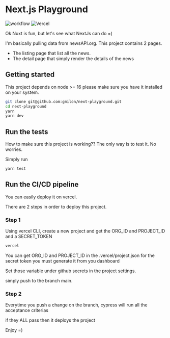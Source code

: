 # Next.js Playground

![workflow](https://github.com/gmilon/next-playground/actions/workflows/ci.yml/badge.svg)
![Vercel](https://vercelbadge.vercel.app/api/gmilon/next-playground)


Ok Nuxt is fun, but let's see what NextJs can do =)

I'm basically pulling data from newsAPI.org. This project contains 2 pages.

- The listing page that list all the news.
- The detail page that simply render the details of the news

## Getting started

This project depends on node >= 16 please make sure you have it installed on your system.

```bash
git clone git@github.com:gmilon/next-playground.git
cd next-playground
yarn
yarn dev
```

## Run the tests

How to make sure this project is working??
The only way is to test it.
No worries.

Simply run

```bash
yarn test
```

## Run the CI/CD pipeline

You can easily deploy it on vercel.

There are 2 steps in order to deploy this project.

### Step 1

Using vercel CLI, create a new project and get the ORG_ID and PROJECT_ID and a SECRET_TOKEN

```bash
vercel
```


You can get ORG_ID and PROJECT_ID in the .vercel/project.json
for the secret token you must generate it from you dashboard

Set those variable under github secrets in the project settings.

simply push to the branch main.

### Step 2

Everytime you push a change on the branch, cypress will run all the acceptance criterias

if they ALL pass then it deploys the project

Enjoy =)
